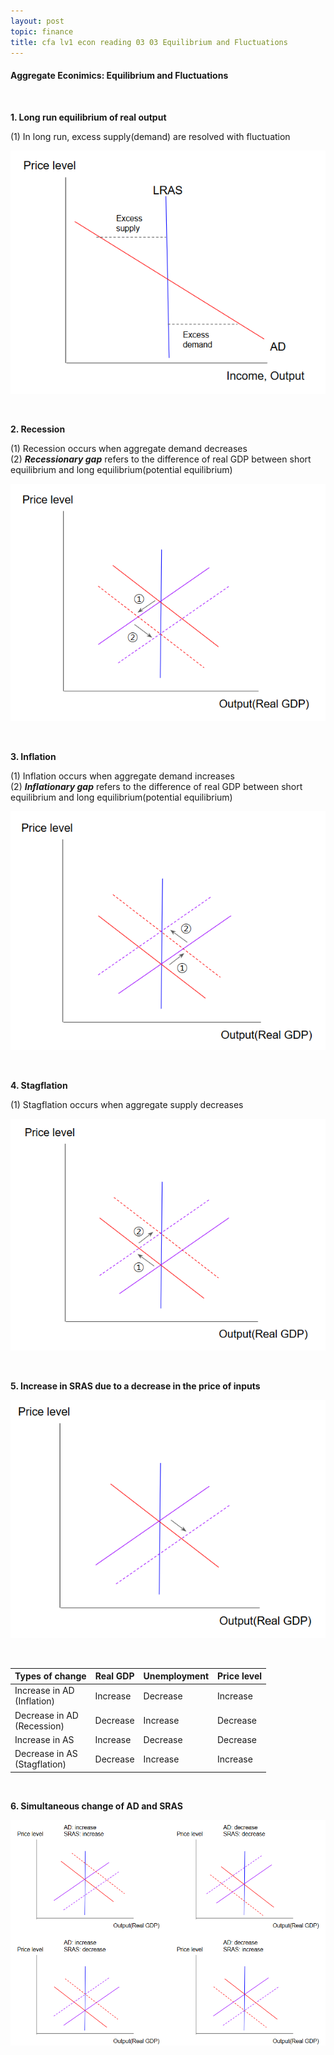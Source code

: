 ```yaml
---
layout: post
topic: finance
title: cfa lv1 econ reading 03 03 Equilibrium and Fluctuations
---
```


<h4>Aggregate Econimics: Equilibrium and Fluctuations</h4>
<br>

**1. Long run equilibrium of real output**  

(1) In long run, excess supply(demand) are resolved with fluctuation  

![](/assets/img/finance_cfa_econ_reading_03_03/figure1.png)  

<br>

**2. Recession**  

(1) Recession occurs when aggregate demand decreases  
(2) ___Recessionary gap___ refers to the difference of real GDP between short equilibrium and long equilibrium(potential equilibrium)  

![](/assets/img/finance_cfa_econ_reading_03_03/figure2.png)  


<br>

**3. Inflation**  

(1) Inflation occurs when aggregate demand increases  
(2) ___Inflationary gap___ refers to the difference of real GDP between short equilibrium and long equilibrium(potential equilibrium)  

![](/assets/img/finance_cfa_econ_reading_03_03/figure3.png)  

<br>

**4. Stagflation**  

(1) Stagflation occurs when aggregate supply decreases  

![](/assets/img/finance_cfa_econ_reading_03_03/figure4.png)  

<br>

**5. Increase in SRAS due to a decrease in the price of inputs**  

![](/assets/img/finance_cfa_econ_reading_03_03/figure5.png)  

<br>

|Types of change|Real GDP|Unemployment|Price level|
|---|---|---|---|
|Increase in AD<br>(Inflation)|Increase|Decrease|Increase|
|Decrease in AD<br>(Recession)|Decrease|Increase|Decrease|
|Increase in AS|Increase|Decrease|Decrease|
|Decrease in AS<br>(Stagflation)|Decrease|Increase|Increase|

<br>

**6. Simultaneous change of AD and SRAS**  

![](/assets/img/finance_cfa_econ_reading_03_03/figure6.png)  
